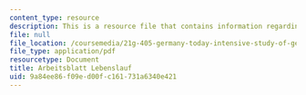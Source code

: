 ```yaml
---
content_type: resource
description: This is a resource file that contains information regarding arbeitsblatt.
file: null
file_location: /coursemedia/21g-405-germany-today-intensive-study-of-german-language-and-culture-january-iap-2011/9a84ee86f09ed00fc161731a6340e421_MIT21G_405IAP11_at_lbnslf.pdf
file_type: application/pdf
resourcetype: Document
title: Arbeitsblatt Lebenslauf
uid: 9a84ee86-f09e-d00f-c161-731a6340e421
---
```

